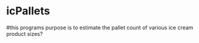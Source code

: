 # icPallets
#this programs purpose is to estimate the pallet count of various ice cream product sizes?
